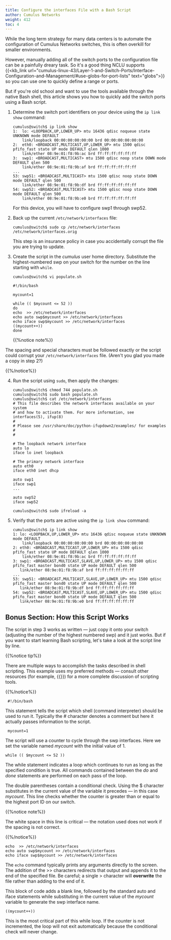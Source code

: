 ```yaml
---
title: Configure the interfaces File with a Bash Script
author: Cumulus Networks
weight: 412
toc: 4
---
```


While the long term strategy for many data centers is to automate the configuration of Cumulus Networks switches, this is often overkill for smaller environments.

However, manually adding all of the switch ports to the configuration file can be a painfully dreary task. So it's a good thing NCLU supports {{<kb_link url="cumulus-linux-43/Layer-1-and-Switch-Ports/Interface-Configuration-and-Management/#use-globs-for-port-lists" text="globs">}} so you can use one to quickly define a range or ports.

But if you're old school and want to use the tools available through the native Bash shell, this article shows you how to quickly add the switch ports using a Bash script.

1.  Determine the switch port identifiers on your device using the `ip link show` command:

        cumulus@switch$ ip link show
        1:  lo: <LOOPBACK,UP,LOWER_UP> mtu 16436 qdisc noqueue state UNKNOWN mode DEFAULT
            link/loopback 00:00:00:00:00:00 brd 00:00:00:00:00:00
        2:  eth0: <BROADCAST,MULTICAST,UP,LOWER_UP> mtu 1500 qdisc pfifo_fast state UP mode DEFAULT qlen 1000
            link/ether 08:9e:01:f8:9b:ac brd ff:ff:ff:ff:ff:ff
        3:  swp1: <BROADCAST,MULTICAST> mtu 1500 qdisc noop state DOWN mode DEFAULT qlen 500
            link/ether 08:9e:01:f8:9b:af brd ff:ff:ff:ff:ff:ff
        ...
        53: swp51: <BROADCAST,MULTICAST> mtu 1500 qdisc noop state DOWN mode DEFAULT qlen 500
            link/ether 08:9e:01:f8:9b:df brd ff:ff:ff:ff:ff:ff
        54: swp52: <BROADCAST,MULTICAST> mtu 1500 qdisc noop state DOWN mode DEFAULT qlen 500
            link/ether 08:9e:01:f8:9b:e0 brd ff:ff:ff:ff:ff:ff

    For this device, you will have to configure swp1 through swp52.

2.  Back up the current `/etc/network/interfaces` file:

        cumulus@switch$ sudo cp /etc/network/interfaces /etc/network/interfaces.orig

    This step is an insurance policy in case you accidentally corrupt the file you are trying to update.

3.  Create the script in the *cumulus* user home directory. Substitute the highest-numbered swp on your switch for the number on the line starting with `while`.

        cumulus@switch$ vi populate.sh

        #!/bin/bash

        mycount=1

        while (( $mycount <= 52 ))
        do
        echo  >> /etc/network/interfaces
        echo auto swp$mycount >> /etc/network/interfaces
        echo iface swp$mycount >> /etc/network/interfaces
        ((mycount++))
        done

    {{%notice note%}}

The spacing and special characters must be followed exactly or the script could corrupt your `/etc/network/interfaces` file. (Aren't you glad you made a copy in step 2?)

{{%/notice%}}

4.  Run the script using `sudo`, then apply the changes:

        cumulus@switch$ chmod 744 populate.sh
        cumulus@switch$ sudo bash populate.sh
        cumulus@switch$ cat /etc/network/interfaces
        # This file describes the network interfaces available on your system
        # and how to activate them. For more information, see interfaces(5), ifup(8)
        #
        # Please see /usr/share/doc/python-ifupdown2/examples/ for examples
        #
        #

        # The loopback network interface
        auto lo
        iface lo inet loopback

        # The primary network interface
        auto eth0
        iface eth0 inet dhcp

        auto swp1
        iface swp1
        ...

        auto swp52
        iface swp52

        cumulus@switch$ sudo ifreload -a

5.  Verify that the ports are active using the `ip link show` command:

        cumulus@switch$ ip link show
        1: lo: <LOOPBACK,UP,LOWER_UP> mtu 16436 qdisc noqueue state UNKNOWN mode DEFAULT
            link/loopback 00:00:00:00:00:00 brd 00:00:00:00:00:00
        2: eth0: <BROADCAST,MULTICAST,UP,LOWER_UP> mtu 1500 qdisc pfifo_fast state UP mode DEFAULT qlen 1000
            link/ether 08:9e:01:f8:9b:ac brd ff:ff:ff:ff:ff:ff
        3: swp1: <BROADCAST,MULTICAST,SLAVE,UP,LOWER_UP> mtu 1500 qdisc pfifo_fast master bond0 state UP mode DEFAULT qlen 500
           link/ether 08:9e:01:f8:9b:af brd ff:ff:ff:ff:ff:ff
        ...
        53: swp51: <BROADCAST,MULTICAST,SLAVE,UP,LOWER_UP> mtu 1500 qdisc pfifo_fast master bond0 state UP mode DEFAULT qlen 500
           link/ether 08:9e:01:f8:9b:df brd ff:ff:ff:ff:ff:ff
        54: swp52: <BROADCAST,MULTICAST,SLAVE,UP,LOWER_UP> mtu 1500 qdisc pfifo_fast master bond0 state UP mode DEFAULT qlen 500
           link/ether 08:9e:01:f8:9b:e0 brd ff:ff:ff:ff:ff:ff

## Bonus Section: How this Script Works

The script in step 3 works as written &mdash; just copy it onto your switch (adjusting the number of the highest numbered swp) and it just works. But if you want to start learning Bash scripting, let's take a look at the script line by line.

{{%notice tip%}}

There are multiple ways to accomplish the tasks described in shell scripting. This example uses my preferred methods &mdash; consult other resources (for example, {{<exlink url="http://www.cyberciti.biz/faq/category/bash-shell/" text="nixCraft">}}) for a more complete discussion of scripting tools.

{{%/notice%}}

     #!/bin/bash

This statement tells the script which shell (command interpreter) should be used to run it. Typically the # character denotes a comment but here it actually passes information to the script.

     mycount=1

The script will use a counter to cycle through the swp interfaces. Here we set the variable named *mycount* with the initial value of 1.

    while (( $mycount <= 52 ))

The while statement indicates a loop which continues to run as long as the specified condition is true. All commands contained between the *do* and *done* statements are performed on each pass of the loop.

The double parentheses contain a conditional check. Using the $ character substitutes in the current value of the variable it precedes &mdash; in this case *mycount*. This line checks whether the counter is greater than or equal to the highest port ID on our switch.

{{%notice note%}}

The white space in this line is critical &mdash; the notation used does not work if the spacing is not correct.

{{%/notice%}}

    echo  >> /etc/network/interfaces
    echo auto swp$mycount >> /etc/network/interfaces
    echo iface swp$mycount >> /etc/network/interfaces

The `echo` command typically prints any arguments directly to the screen. The addition of the \>\> characters redirects that output and appends it to the end of the specified file. Be careful; a single \> character will **overwrite** the file rather than adding to the end of it.

This block of code adds a blank line, followed by the standard auto and iface statements while substituting in the current value of the *mycount* variable to generate the swp interface name.

    ((mycount++))

This is the most critical part of this while loop. If the counter is not incremented, the loop will not exit automatically because the conditional check will never change.
